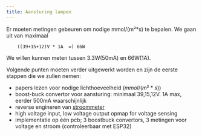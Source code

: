 ```yaml
---
title: Aansturing lampen
---
```



Er moeten metingen gebeuren om nodige mmol/(m²*s) te bepalen. We gaan uit van maximaal 

        ((39+15+12)V * 1A  =) 66W

 We willen kunnen meten tussen 3.3W(50mA) en 66W(1A).
	
Volgende punten moeten verder uitgewerkt worden en zijn de eerste stappen die we zullen nemen:

* papers lezen voor nodige lichthoeveelheid $(mmol/(m²*s))$
* boost-buck convertor voor aansturing: minimaal 39,15,12V. 1A max, eerder 500mA waarschijnlijk
* reverse engineren van [stroommeter](https://www.digikey.be/en/products/detail/sparkfun-electronics/SEN-14544/9452026)
* high voltage input, low voltage output opmap for voltage sensing
* implementatie op één pcb; 3 boostbuck convertors, 3 metingen voor voltage en stroom (controleerbaar met ESP32)

